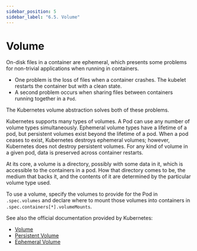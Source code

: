 ```yaml
---
sidebar_position: 5
sidebar_label: "6.5. Volume"
---
```


# Volume

On-disk files in a container are ephemeral, which presents some problems for non-trivial applications when running in containers.

- One problem is the loss of files when a container crashes. The kubelet restarts the container but with a clean state.
- A second problem occurs when sharing files between containers running together in a `Pod`.

The Kubernetes volume abstraction solves both of these problems.

Kubernetes supports many types of volumes. A Pod can use any number of volume types simultaneously. Ephemeral volume types have a lifetime of a pod, but persistent volumes exist beyond the lifetime of a pod. When a pod ceases to exist, Kubernetes destroys ephemeral volumes; however, Kubernetes does not destroy persistent volumes. For any kind of volume in a given pod, data is preserved across container restarts.

At its core, a volume is a directory, possibly with some data in it, which is accessible to the containers in a pod. How that directory comes to be, the medium that backs it, and the contents of it are determined by the particular volume type used.

To use a volume, specify the volumes to provide for the Pod in `.spec.volumes` and declare where to mount those volumes into containers in `.spec.containers[*].volumeMounts`.

See also the official documentation provided by Kubernetes:

- [Volume](https://kubernetes.io/zh/docs/concepts/storage/volumes/)
- [Persistent Volume](https://kubernetes.io/zh/docs/concepts/storage/persistent-volumes/)
- [Ephemeral Volume](https://kubernetes.io/zh/docs/concepts/storage/ephemeral-volumes/)